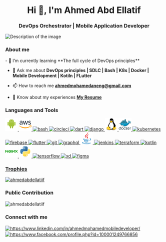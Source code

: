 
<!-- Title -->

<h1 align="center">Hi 👋, I'm Ahmed Abd Ellatif</h1>
<h3 align="center">DevOps Orchestrator | Mobile Application Developer</h3>


<!-- DevOps gif -->

<img src="https://github.com/AhmedAbdEllatiif/AhmedAbdEllatiif/assets/40568882/0a0f51db-611f-46fc-9fdc-58df2dbe0583" alt="Description of the image">

<!-- About me -->
<h3 align="left">About me</h3>
- 🌱 I’m currently learning **The full cycle of DevOps principles**

- 💬 Ask me about **DevOps principles | SDLC | Bash | K8s | Docker | Mobile Development | Kotiln | FLutter**

- 📫 How to reach me **ahmedmohamedaneng@gmail.com**

- 💬 Know about my experiences **<a href="https://drive.google.com/drive/folders/1qAdpL06lqmXFVT1vbNXVHS8zHkhdi-3H?usp=sharing">My Resume </a>**

 
<!-- Languages and Tools -->

<h3 align="left">Languages and Tools</h3>
<p align="left"> 
<!-- Android -->
<a href="https://developer.android.com" target="_blank" rel="noreferrer"> <img src="https://raw.githubusercontent.com/devicons/devicon/master/icons/android/android-original-wordmark.svg" alt="android" width="40" height="40"/> 
<!-- AWS -->
</a> <a href="https://aws.amazon.com" target="_blank" rel="noreferrer"> <img src="https://raw.githubusercontent.com/devicons/devicon/master/icons/amazonwebservices/amazonwebservices-original-wordmark.svg" alt="aws" width="40" height="40"/>
<!-- Bash -->
</a> <a href="https://www.gnu.org/software/bash/" target="_blank" rel="noreferrer"> <img src="https://www.vectorlogo.zone/logos/gnu_bash/gnu_bash-icon.svg" alt="bash" width="40" height="40"/> 
<!-- CirlcCi -->
</a> <a href="https://circleci.com" target="_blank" rel="noreferrer"> <img src="https://www.vectorlogo.zone/logos/circleci/circleci-icon.svg" alt="circleci" width="40" height="40"/> 
<!-- Dart -->
</a> <a href="https://dart.dev" target="_blank" rel="noreferrer"> <img src="https://www.vectorlogo.zone/logos/dartlang/dartlang-icon.svg" alt="dart" width="40" height="40"/>
<!-- Django -->
</a> <a href="https://www.djangoproject.com/" target="_blank" rel="noreferrer"> <img src="https://cdn.worldvectorlogo.com/logos/django.svg" alt="django" width="40" height="40"/> 
<!-- Linux -->
</a> <a href="https://www.linux.org/" target="_blank" rel="noreferrer"> <img src="https://raw.githubusercontent.com/devicons/devicon/master/icons/linux/linux-original.svg" alt="linux" width="40" height="40"/> 
<!-- Docker -->
</a> <a href="https://www.docker.com/" target="_blank" rel="noreferrer"> <img src="https://raw.githubusercontent.com/devicons/devicon/master/icons/docker/docker-original-wordmark.svg" alt="docker" width="40" height="40"/>
<!-- Kubernetes -->
</a> <a href="https://kubernetes.io" target="_blank" rel="noreferrer"> <img src="https://www.vectorlogo.zone/logos/kubernetes/kubernetes-icon.svg" alt="kubernetes" width="40" height="40"/> 
<!-- Firebase -->
</a> <a href="https://firebase.google.com/" target="_blank" rel="noreferrer"> <img src="https://www.vectorlogo.zone/logos/firebase/firebase-icon.svg" alt="firebase" width="40" height="40"/> 
<!-- Flutter -->
</a> <a href="https://flutter.dev" target="_blank" rel="noreferrer"> <img src="https://www.vectorlogo.zone/logos/flutterio/flutterio-icon.svg" alt="flutter" width="40" height="40"/> 
<!-- Git -->
</a> <a href="https://git-scm.com/" target="_blank" rel="noreferrer"> <img src="https://www.vectorlogo.zone/logos/git-scm/git-scm-icon.svg" alt="git" width="40" height="40"/> 
<!-- Graphql -->
</a> <a href="https://graphql.org" target="_blank" rel="noreferrer"> <img src="https://www.vectorlogo.zone/logos/graphql/graphql-icon.svg" alt="graphql" width="40" height="40"/>
<!-- Java -->
</a> <a href="https://www.java.com" target="_blank" rel="noreferrer"> <img src="https://raw.githubusercontent.com/devicons/devicon/master/icons/java/java-original.svg" alt="java" width="40" height="40"/>
<!-- Jenkins -->
</a> <a href="https://www.jenkins.io" target="_blank" rel="noreferrer"> <img src="https://www.vectorlogo.zone/logos/jenkins/jenkins-icon.svg" alt="jenkins" width="40" height="40"/>
<!-- Terraform -->
</a> <a href="https://www.terraform.io/" target="_blank" rel="noreferrer"> <img src="https://www.vectorlogo.zone/logos/terraformio/terraformio-icon.svg" alt="terraform" width="40" height="40"/> </a>
<!-- Kotlin -->
</a> <a href="https://kotlinlang.org" target="_blank" rel="noreferrer"> <img src="https://www.vectorlogo.zone/logos/kotlinlang/kotlinlang-icon.svg" alt="kotlin" width="40" height="40"/>
<!-- Nginx -->
</a> <a href="https://www.nginx.com" target="_blank" rel="noreferrer"> <img src="https://raw.githubusercontent.com/devicons/devicon/master/icons/nginx/nginx-original.svg" alt="nginx" width="40" height="40"/> 
<!-- Python -->
</a> <a href="https://www.python.org" target="_blank" rel="noreferrer"> <img src="https://raw.githubusercontent.com/devicons/devicon/master/icons/python/python-original.svg" alt="python" width="40" height="40"/> 
<!-- TensOrFlow -->
</a> <a href="https://www.tensorflow.org" target="_blank" rel="noreferrer"> <img src="https://www.vectorlogo.zone/logos/tensorflow/tensorflow-icon.svg" alt="tensorflow" width="40" height="40"/> 
<!-- XD -->
</a> <a href="https://www.adobe.com/products/xd.html" target="_blank" rel="noreferrer"> <img src="https://cdn.worldvectorlogo.com/logos/adobe-xd.svg" alt="xd" width="40" height="40"/> </a> 
 <!-- Figma -->
</a> <a href="https://www.figma.com/" target="_blank" rel="noreferrer"> <img src="https://www.vectorlogo.zone/logos/figma/figma-icon.svg" alt="figma" width="40" height="40"/> 

</p>



<!-- Trophies -->
<h3 align="left">Trophies</h3>
<p align="left"> <a href="https://github.com/ryo-ma/github-profile-trophy"><img src="https://github-profile-trophy.vercel.app/?username=ahmedabdellatiif" alt="ahmedabdellatiif" /></a> </p>


<!-- Contribution -->
<h3 align="left">Public Contribution</h3>
<p><img align="center" src="https://github-readme-stats.vercel.app/api/top-langs?username=ahmedabdellatiif&show_icons=true&locale=en&layout=compact" alt="ahmedabdellatiif" /></p>


<!-- Connect with me -->

<h3 align="left">Connect with me</h3>
<p align="left">
<a href="https://linkedin.com/in/https://www.linkedin.com/in/ahmedmohamedmobiledeveloper/" target="blank"><img align="center" src="https://www.vectorlogo.zone/logos/linkedin/linkedin-icon.svg" alt="https://www.linkedin.com/in/ahmedmohamedmobiledeveloper/" height="40" width="40" /></a>
  <a href="https://linkedin.com/in/https://www.linkedin.com/in/ahmedmohamedmobiledeveloper/" target="blank"><img align="center" src="https://www.vectorlogo.zone/logos/facebook/facebook-tile.svg" alt="https://www.facebook.com/profile.php?id=100001249766856" height="40" width="40" /></a>
</p>
